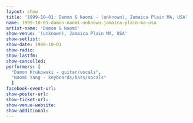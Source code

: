 ```yaml
---
layout: show
title: '1999-10-01: Damon & Naomi - (unknown), Jamaica Plain MA, USA'
name: 1999-10-01-damon-naomi-unknown-jamaica-plain-ma-usa
artist-name: 'Damon & Naomi'
show-venue: '(unknown), Jamaica Plain MA, USA'
show-setlist: 
show-date: 1999-10-01
show-radio: 
show-lastfm: 
show-cancelled: 
performers: [
  "Damon Krukowski - guitar/vocals",
  "Naomi Yang - keyboards/bass/vocals"
  ]
facebook-event-url: 
show-poster-url: 
show-ticket-url: 
show-venue-website: 
show-additional: 
---
```


